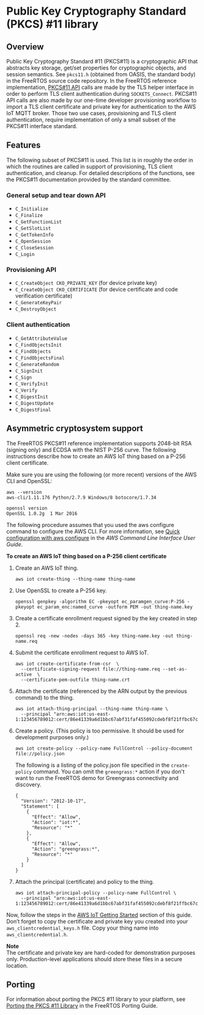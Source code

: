 # Public Key Cryptography Standard \(PKCS\) \#11 library<a name="security-pkcs"></a>

## Overview<a name="freertos-pkcs-overview"></a>

Public Key Cryptography Standard \#11 \(PKCS\#11\) is a cryptographic API that abstracts key storage, get/set properties for cryptographic objects, and session semantics\. See `pkcs11.h` \(obtained from OASIS, the standard body\) in the FreeRTOS source code repository\. In the FreeRTOS reference implementation, [PKCS\#11 API](https://docs.aws.amazon.com/freertos/latest/lib-ref/html2/pkcs11/index.html) calls are made by the TLS helper interface in order to perform TLS client authentication during `SOCKETS_Connect`\. PKCS\#11 API calls are also made by our one\-time developer provisioning workflow to import a TLS client certificate and private key for authentication to the AWS IoT MQTT broker\. Those two use cases, provisioning and TLS client authentication, require implementation of only a small subset of the PKCS\#11 interface standard\.

## Features<a name="freertos-pcks-features"></a>

The following subset of PKCS\#11 is used\. This list is in roughly the order in which the routines are called in support of provisioning, TLS client authentication, and cleanup\. For detailed descriptions of the functions, see the PKCS\#11 documentation provided by the standard committee\.

### General setup and tear down API<a name="pkcs-required-setup-teardown"></a>
+ `C_Initialize`
+ `C_Finalize`
+ `C_GetFunctionList`
+ `C_GetSlotList`
+ `C_GetTokenInfo`
+ `C_OpenSession`
+ `C_CloseSession`
+ `C_Login`

### Provisioning API<a name="pkcs-required-provisioning"></a>
+ `C_CreateObject CKO_PRIVATE_KEY` \(for device private key\)
+ `C_CreateObject CKO_CERTIFICATE` \(for device certificate and code verification certificate\)
+ `C_GenerateKeyPair`
+ `C_DestroyObject`

### Client authentication<a name="pkcs-required-client-auth"></a>
+ `C_GetAttributeValue`
+ `C_FindObjectsInit`
+ `C_FindObjects`
+ `C_FindObjectsFinal`
+ `C_GenerateRandom`
+ `C_SignInit`
+ `C_Sign`
+ `C_VerifyInit`
+ `C_Verify`
+ `C_DigestInit`
+ `C_DigestUpdate`
+ `C_DigestFinal`

## Asymmetric cryptosystem support<a name="pkcs-asym-crypto"></a>

The FreeRTOS PKCS\#11 reference implementation supports 2048\-bit RSA \(signing only\) and ECDSA with the NIST P\-256 curve\. The following instructions describe how to create an AWS IoT thing based on a P\-256 client certificate\.

Make sure you are using the following \(or more recent\) versions of the AWS CLI and OpenSSL:

```
aws --version
aws-cli/1.11.176 Python/2.7.9 Windows/8 botocore/1.7.34

openssl version
OpenSSL 1.0.2g  1 Mar 2016
```

The following procedure assumes that you used the aws configure command to configure the AWS CLI\. For more information, see [Quick configuration with aws configure](https://docs.aws.amazon.com/cli/latest/userguide/cli-configure-quickstart.html#cli-configure-quickstart-config) in the *AWS Command Line Interface User Guide*\.

**To create an AWS IoT thing based on a P\-256 client certificate**

1. Create an AWS IoT thing\.

   ```
   aws iot create-thing --thing-name thing-name
   ```

1. Use OpenSSL to create a P\-256 key\.

   ```
   openssl genpkey -algorithm EC -pkeyopt ec_paramgen_curve:P-256 -pkeyopt ec_param_enc:named_curve -outform PEM -out thing-name.key
   ```

1. Create a certificate enrollment request signed by the key created in step 2\.

   ```
   openssl req -new -nodes -days 365 -key thing-name.key -out thing-name.req
   ```

1. Submit the certificate enrollment request to AWS IoT\.

   ```
   aws iot create-certificate-from-csr  \
     --certificate-signing-request file://thing-name.req --set-as-active  \
     --certificate-pem-outfile thing-name.crt
   ```

1. Attach the certificate \(referenced by the ARN output by the previous command\) to the thing\.

   ```
   aws iot attach-thing-principal --thing-name thing-name \
     --principal "arn:aws:iot:us-east-1:123456789012:cert/86e41339a6d1bbc67abf31faf455092cdebf8f21ffbc67c4d238d1326c7de729"
   ```

1. Create a policy\. \(This policy is too permissive\. It should be used for development purposes only\.\)

   ```
   aws iot create-policy --policy-name FullControl --policy-document file://policy.json
   ```

   The following is a listing of the policy\.json file specified in the `create-policy` command\. You can omit the `greengrass:*` action if you don't want to run the FreeRTOS demo for Greengrass connectivity and discovery\.

   ```
   {
     "Version": "2012-10-17",
     "Statement": [
       {
         "Effect": "Allow",
         "Action": "iot:*",
         "Resource": "*"
       },
       {
         "Effect": "Allow",
         "Action": "greengrass:*",
         "Resource": "*"
       }
     ]
   }
   ```

1. Attach the principal \(certificate\) and policy to the thing\.

   ```
   aws iot attach-principal-policy --policy-name FullControl \
     --principal "arn:aws:iot:us-east-1:123456789012:cert/86e41339a6d1bbc67abf31faf455092cdebf8f21ffbc67c4d238d1326c7de729"
   ```

Now, follow the steps in the [AWS IoT Getting Started](https://docs.aws.amazon.com/iot/latest/developerguide/iot-gs.html) section of this guide\. Don’t forget to copy the certificate and private key you created into your `aws_clientcredential_keys.h` file\. Copy your thing name into `aws_clientcredential.h`\.

**Note**  
The certificate and private key are hard\-coded for demonstration purposes only\. Production\-level applications should store these files in a secure location\.

## Porting<a name="freertos-pkcs-porting"></a>

For information about porting the PKCS \#11 library to your platform, see [Porting the PKCS \#11 Library](https://docs.aws.amazon.com/freertos/latest/portingguide/afr-porting-pkcs.html) in the FreeRTOS Porting Guide\.